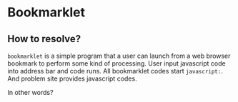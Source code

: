 # Bookmarklet

## How to resolve?

`bookmarklet` is a simple program that a user can launch from a web browser bookmark to perform some kind of processing.
User input javascript code into address bar and code runs.
All bookmarklet codes start `javascript:`.
And problem site provides javascript codes.

In other words?